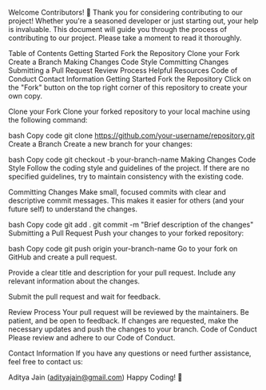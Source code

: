 Welcome Contributors! 🎉
Thank you for considering contributing to our project! Whether you're a seasoned developer or just starting out, your help is invaluable. This document will guide you through the process of contributing to our project. Please take a moment to read it thoroughly.

Table of Contents
Getting Started
Fork the Repository
Clone your Fork
Create a Branch
Making Changes
Code Style
Committing Changes
Submitting a Pull Request
Review Process
Helpful Resources
Code of Conduct
Contact Information
Getting Started
Fork the Repository
Click on the "Fork" button on the top right corner of this repository to create your own copy.

Clone your Fork
Clone your forked repository to your local machine using the following command:

bash
Copy code
git clone https://github.com/your-username/repository.git
Create a Branch
Create a new branch for your changes:

bash
Copy code
git checkout -b your-branch-name
Making Changes
Code Style
Follow the coding style and guidelines of the project. If there are no specified guidelines, try to maintain consistency with the existing code.

Committing Changes
Make small, focused commits with clear and descriptive commit messages. This makes it easier for others (and your future self) to understand the changes.

bash
Copy code
git add .
git commit -m "Brief description of the changes"
Submitting a Pull Request
Push your changes to your forked repository:

bash
Copy code
git push origin your-branch-name
Go to your fork on GitHub and create a pull request.

Provide a clear title and description for your pull request. Include any relevant information about the changes.

Submit the pull request and wait for feedback.

Review Process
Your pull request will be reviewed by the maintainers. Be patient, and be open to feedback. If changes are requested, make the necessary updates and push the changes to your branch.
Code of Conduct
Please review and adhere to our Code of Conduct.

Contact Information
If you have any questions or need further assistance, feel free to contact us:

Aditya Jain (adityajain@gmail.com)
Happy Coding! 🚀
